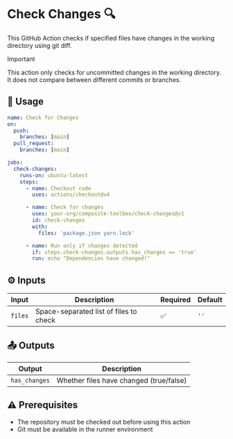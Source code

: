 # Check Changes :mag:

This GitHub Action checks if specified files have changes in the working directory using git diff.

> [!IMPORTANT]  
> This action only checks for uncommitted changes in the working directory. It does not compare between different commits or branches.

## :rocket: Usage

```yaml
name: Check for Changes
on:
  push:
    branches: [main]
  pull_request:
    branches: [main]

jobs:
  check-changes:
    runs-on: ubuntu-latest
    steps:
      - name: Checkout code
        uses: actions/checkout@v4

      - name: Check for changes
        uses: your-org/composite-toolbox/check-changes@v1
        id: check-changes
        with:
          files: 'package.json yarn.lock'

      - name: Run only if changes detected
        if: steps.check-changes.outputs.has_changes == 'true'
        run: echo "Dependencies have changed!"
```

## :gear: Inputs

| Input   | Description                            | Required           | Default |
| ------- | -------------------------------------- | ------------------ | ------- |
| `files` | Space-separated list of files to check | :white_check_mark: | `''`    |

## :outbox_tray: Outputs

| Output        | Description                             |
| ------------- | --------------------------------------- |
| `has_changes` | Whether files have changed (true/false) |

## :warning: Prerequisites

- The repository must be checked out before using this action
- Git must be available in the runner environment
